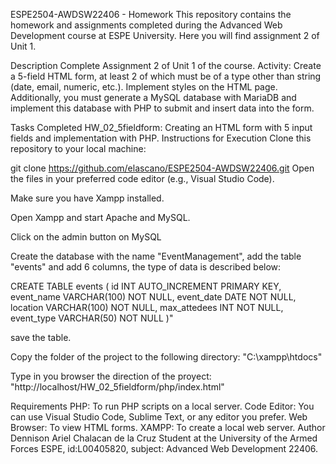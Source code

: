 ESPE2504-AWDSW22406 - Homework
This repository contains the homework and assignments completed during the Advanced Web Development course at ESPE University. Here you will find assignment 2 of Unit 1.

Description
Complete Assignment 2 of Unit 1 of the course. Activity: Create a 5-field HTML form, at least 2 of which must be of a type other than string (date, email, numeric, etc.). Implement styles on the HTML page. Additionally, you must generate a MySQL database with MariaDB and implement this database with PHP to submit and insert data into the form.

Tasks Completed
HW_02_5fieldform: Creating an HTML form with 5 input fields and implementation with PHP.
Instructions for Execution
Clone this repository to your local machine:

git clone https://github.com/elascano/ESPE2504-AWDSW22406.git
Open the files in your preferred code editor (e.g., Visual Studio Code).

Make sure you have Xampp installed.

Open Xampp and start Apache and MySQL.

Click on the admin button on MySQL

Create the database with the name "EventManagement", add the table "events" and add 6 columns, the type of data is described below:

CREATE TABLE events (
    id INT AUTO_INCREMENT PRIMARY KEY,
    event_name VARCHAR(100) NOT NULL,
    event_date DATE NOT NULL,
    location VARCHAR(100) NOT NULL,
    max_attedees INT NOT NULL,
    event_type VARCHAR(50) NOT NULL
)"

save the table.

Copy the folder of the project to the following directory: "C:\xampp\htdocs"

Type in you browser the direction of the proyect: "http://localhost/HW_02_5fieldform/php/index.html"

Requirements
PHP: To run PHP scripts on a local server.
Code Editor: You can use Visual Studio Code, Sublime Text, or any editor you prefer.
Web Browser: To view HTML forms.
XAMPP: To create a local web server.
Author
Dennison Ariel Chalacan de la Cruz Student at the University of the Armed Forces ESPE, id:L00405820, subject: Advanced Web Development 22406.
